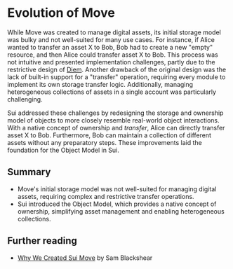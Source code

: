 # Evolution of Move

While Move was created to manage digital assets, its initial storage model was bulky and not
well-suited for many use cases. For instance, if Alice wanted to transfer an asset X to Bob, Bob had
to create a new "empty" resource, and then Alice could transfer asset X to Bob. This process was not
intuitive and presented implementation challenges, partly due to the restrictive design of
[Diem](https://www.diem.com/en-us). Another drawback of the original design was the lack of built-in
support for a "transfer" operation, requiring every module to implement its own storage transfer
logic. Additionally, managing heterogeneous collections of assets in a single account was
particularly challenging.

Sui addressed these challenges by redesigning the storage and ownership model of objects to more
closely resemble real-world object interactions. With a native concept of ownership and _transfer_,
Alice can directly transfer asset X to Bob. Furthermore, Bob can maintain a collection of different
assets without any preparatory steps. These improvements laid the foundation for the Object Model in
Sui.

## Summary

- Move's initial storage model was not well-suited for managing digital assets, requiring complex
  and restrictive transfer operations.
- Sui introduced the Object Model, which provides a native concept of ownership, simplifying asset
  management and enabling heterogeneous collections.

## Further reading

- [Why We Created Sui Move](https://blog.sui.io/why-we-created-sui-move/) by Sam Blackshear
